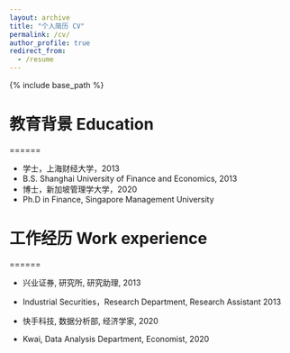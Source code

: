 ```yaml
---
layout: archive
title: "个人简历 CV"
permalink: /cv/
author_profile: true
redirect_from:
  - /resume
---
```


{% include base_path %}

# 教育背景 Education
======
* 学士，上海财经大学，2013
* B.S. Shanghai University of Finance and Economics, 2013
* 博士，新加坡管理学大学，2020
* Ph.D in Finance, Singapore Management University

# 工作经历 Work experience
======
* 兴业证券, 研究所, 研究助理, 2013
* Industrial Securities，Research Department, Research Assistant 2013

* 快手科技, 数据分析部, 经济学家, 2020
* Kwai, Data Analysis Department, Economist, 2020
